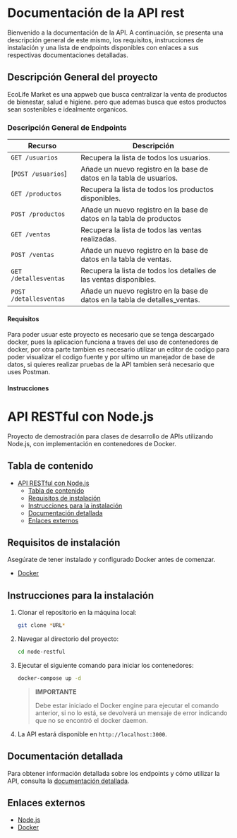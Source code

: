# Documentación de la API rest

Bienvenido a la documentación de la API. A continuación, se presenta una descripción general de este mismo, los requisitos, instrucciones de instalación y una lista
de endpoints disponibles con enlaces a sus respectivas documentaciones detalladas.

## Descripción General del proyecto

EcoLife Market es una appweb que busca centralizar la venta de productos de bienestar, salud e higiene. pero que ademas busca que estos productos sean sostenibles e idealmente organicos.

### Descripción General de Endpoints

| Recurso                    | Descripción |
| -------------------------- | ----------- |
| `GET /usuarios`               | Recupera la lista de todos los usuarios. |
| [`POST /usuarios`]   | Añade un nuevo registro en la base de datos en la tabla de usuarios. |
| `GET /productos`             | Recupera la lista de todos los productos disponibles. |
| `POST /productos`        | Añade un nuevo registro en la base de datos en la tabla de productos |
| `GET /ventas`             | Recupera la lista de todos las ventas realizadas. |
| `POST /ventas`        | Añade un nuevo registro en la base de datos en la tabla de ventas. |
| `GET /detallesventas`             | Recupera la lista de todos los detalles de las ventas disponibles. |
| `POST /detallesventas`        | Añade un nuevo registro en la base de datos en la tabla de detalles_ventas. |

#### Requisitos

Para poder usuar este proyecto es necesario que se tenga descargado docker, pues la aplicacion funciona a traves del uso de contenedores de docker, por otra parte tambien es necesario utilizar un editor de codigo para poder visualizar el codigo fuente y por ultimo un manejador de base de datos, si quieres realizar pruebas de la API tambien será necesario que uses Postman.

#### Instrucciones

# API RESTful con Node.js

Proyecto de demostración para clases de desarrollo de APIs utilizando Node.js,
con implementación en contenedores de Docker.

## Tabla de contenido

- [API RESTful con Node.js](#api-restful-con-nodejs)
  - [Tabla de contenido](#tabla-de-contenido)
  - [Requisitos de instalación](#requisitos-de-instalación)
  - [Instrucciones para la instalación](#instrucciones-para-la-instalación)
  - [Documentación detallada](#documentación-detallada)
  - [Enlaces externos](#enlaces-externos)

## Requisitos de instalación

Asegúrate de tener instalado y configurado Docker antes de comenzar.

- [Docker](https://www.docker.com)

## Instrucciones para la instalación

1. Clonar el repositorio en la máquina local:
   
   ```sh
   git clone *URL*
   ```

2. Navegar al directorio del proyecto:
   
   ```sh
   cd node-restful
   ```

3. Ejecutar el siguiente comando para iniciar los contenedores:

    ```sh
    docker-compose up -d
    ```

    > **IMPORTANTE**
    >
    > Debe estar iniciado el Docker engine para ejecutar el comando anterior,
    > si no lo está, se devolverá un mensaje de error indicando que no se
    > encontró el docker daemon.

4. La API estará disponible en `http://localhost:3000`.

## Documentación detallada

Para obtener información detallada sobre los endpoints y cómo utilizar la API,
consulta la [documentación detallada](./endpoints).

## Enlaces externos

- [Node.js](https://www.nodejs.org)
- [Docker](https://www.docker.com)